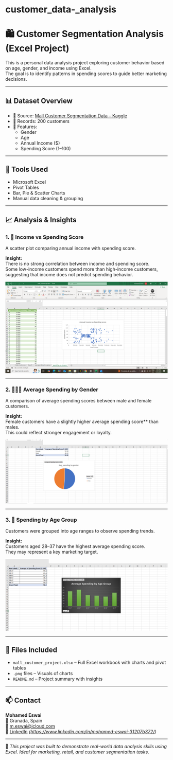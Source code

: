 # customer_data-_analysis
# 🛍️ Customer Segmentation Analysis (Excel Project)

This is a personal data analysis project exploring customer behavior based on age, gender, and income using Excel.  
The goal is to identify patterns in spending scores to guide better marketing decisions.

---

## 📊 Dataset Overview

- 📁 Source: [Mall Customer Segmentation Data – Kaggle](https://www.kaggle.com/datasets/shwetabh123/mall-customers)
- 👥 Records: 200 customers
- 🧾 Features:
  - Gender
  - Age
  - Annual Income ($)
  - Spending Score (1–100)

---

## 🧠 Tools Used

- Microsoft Excel  
- Pivot Tables  
- Bar, Pie & Scatter Charts  
- Manual data cleaning & grouping

---

## 📈 Analysis & Insights

### 1. 💸 Income vs Spending Score

A scatter plot comparing annual income with spending score.

**Insight:**  
There is no strong correlation between income and spending score.  
Some low-income customers spend more than high-income customers, suggesting that income does not predict spending behavior.

![Income vs Spending](income_vs_spending )

---

### 2. 🧑‍🤝‍🧑 Average Spending by Gender

A comparison of average spending scores between male and female customers.

**Insight:**  
Female customers have a slightly higher average spending score** than males.  
This could reflect stronger engagement or loyalty.

![Average Spending by Gender](avg_spending_by_gender)

---

### 3. 👥 Spending by Age Group

Customers were grouped into age ranges to observe spending trends.

**Insight:**  
Customers aged 28–37 have the highest average spending score.  
They may represent a key marketing target.

![Spending by Age Group](avg_spending_group)

---

## 📁 Files Included

- `mall_customer_project.xlsx` – Full Excel workbook with charts and pivot tables  
- `.png` files – Visuals of charts  
- `README.md` – Project summary with insights

---

## 📫 Contact

**Mohamed Eswai**  
📍 Granada, Spain  
📧 m.eswai@icloud.com  
🔗 [LinkedIn](#) *(https://www.linkedin.com/in/mohamed-eswai-31207b372/)*

---

📌 *This project was built to demonstrate real-world data analysis skills using Excel. Ideal for marketing, retail, and customer segmentation tasks.*
